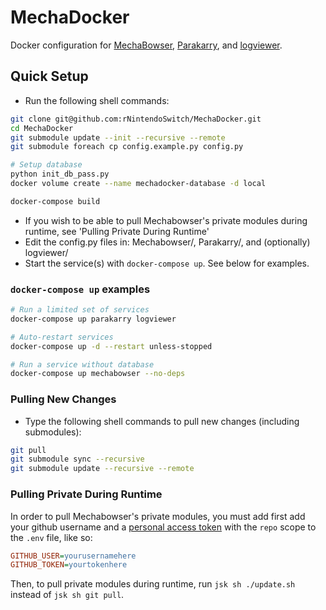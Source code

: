 # MechaDocker
Docker configuration for [MechaBowser](https://github.com/rNintendoSwitch/MechaBowser), [Parakarry](https://github.com/rNintendoSwitch/Parakarry), and [logviewer](https://github.com/rNintendoSwitch/logviewer).

## Quick Setup
* Run the following shell commands:
```sh
git clone git@github.com:rNintendoSwitch/MechaDocker.git
cd MechaDocker
git submodule update --init --recursive --remote
git submodule foreach cp config.example.py config.py

# Setup database
python init_db_pass.py
docker volume create --name mechadocker-database -d local

docker-compose build
```
* If you wish to be able to pull Mechabowser's private modules during runtime, see 'Pulling Private During Runtime'
* Edit the config.py files in: Mechabowser/, Parakarry/, and (optionally) logviewer/ 
* Start the service(s) with `docker-compose up`. See below for examples.

### `docker-compose up` examples
```sh
# Run a limited set of services
docker-compose up parakarry logviewer

# Auto-restart services
docker-compose up -d --restart unless-stopped

# Run a service without database
docker-compose up mechabowser --no-deps
```

### Pulling New Changes
* Type the following shell commands to pull new changes (including submodules):
```sh
git pull
git submodule sync --recursive
git submodule update --recursive --remote
```

### Pulling Private During Runtime 
In order to pull Mechabowser's private modules, you must add first add your github username and a
[personal access token][1]  with the `repo` scope to the `.env` file, like so:

```ini
GITHUB_USER=yourusernamehere
GITHUB_TOKEN=yourtokenhere
```

Then, to pull private modules during runtime, run `jsk sh ./update.sh` instead of `jsk sh git pull`.

[1]: https://docs.github.com/en/github/authenticating-to-github/creating-a-personal-access-token